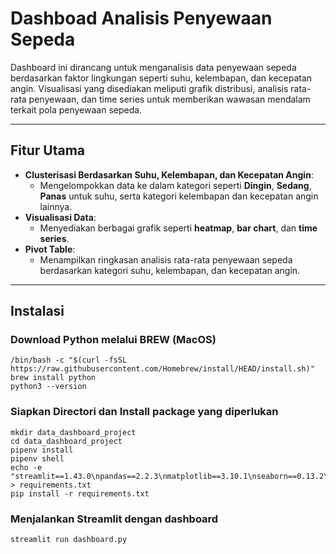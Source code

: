# Dashboad Analisis Penyewaan Sepeda

Dashboard ini dirancang untuk menganalisis data penyewaan sepeda berdasarkan faktor lingkungan seperti suhu, kelembapan, dan kecepatan angin. Visualisasi yang disediakan meliputi grafik distribusi, analisis rata-rata penyewaan, dan time series untuk memberikan wawasan mendalam terkait pola penyewaan sepeda.

----
## Fitur Utama
- **Clusterisasi Berdasarkan Suhu, Kelembapan, dan Kecepatan Angin**:
  - Mengelompokkan data ke dalam kategori seperti **Dingin**, **Sedang**, **Panas** untuk suhu, serta kategori kelembapan dan kecepatan angin lainnya.
- **Visualisasi Data**:
  - Menyediakan berbagai grafik seperti **heatmap**, **bar chart**, dan **time series**.
- **Pivot Table**:
  - Menampilkan ringkasan analisis rata-rata penyewaan sepeda berdasarkan kategori suhu, kelembapan, dan kecepatan angin.
----

## Instalasi
### Download Python melalui BREW (MacOS)
```
/bin/bash -c "$(curl -fsSL https://raw.githubusercontent.com/Homebrew/install/HEAD/install.sh)"
brew install python
python3 --version
```
### Siapkan Directori dan  Install package yang diperlukan 
```
mkdir data_dashboard_project
cd data_dashboard_project
pipenv install
pipenv shell
echo -e "streamlit==1.43.0\npandas==2.2.3\nmatplotlib==3.10.1\nseaborn==0.13.2\nnnumpy==2.2.3\ngdown==5.2.0" > requirements.txt
pip install -r requirements.txt
```
### Menjalankan Streamlit dengan dashboard
```
streamlit run dashboard.py
```
